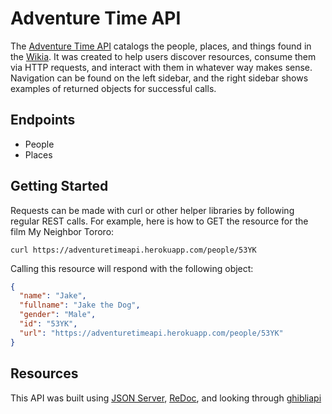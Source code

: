 # Adventure Time API

The [Adventure Time API](https://adventuretimeapi.herokuapp.com) catalogs the people, places, and things found in the [Wikia](http://adventuretime.wikia.com/wiki/Adventure_Time_with_Finn_and_Jake_Wiki). It was created to help users discover resources, consume them via HTTP requests, and interact with them in whatever way makes sense. Navigation can be found on the left sidebar, and the right sidebar shows examples of returned objects for successful calls.

## Endpoints

- People
- Places

## Getting Started
Requests can be made with curl or other helper libraries by following regular REST calls. For example, here is how to GET the resource for the film My Neighbor Tororo:

`curl https://adventuretimeapi.herokuapp.com/people/53YK`

Calling this resource will respond with the following object:

```json
{
  "name": "Jake",
  "fullname": "Jake the Dog",
  "gender": "Male",
  "id": "53YK",
  "url": "https://adventuretimeapi.herokuapp.com/people/53YK"
}
```

## Resources
This API was built using [JSON Server](https://github.com/typicode/json-server), [ReDoc](https://github.com/Rebilly/ReDoc), and looking through [ghibliapi](https://github.com/janaipakos/ghibliapi)
